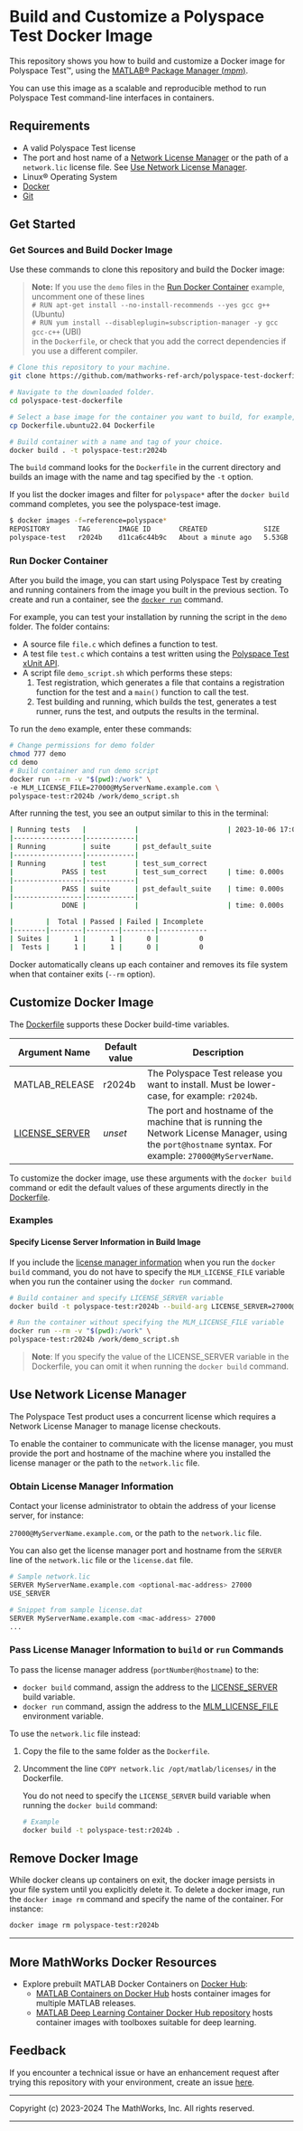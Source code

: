 # Build and Customize a Polyspace Test Docker Image

This repository shows you how to build and customize a Docker image for Polyspace Test&trade;, using the [MATLAB&reg; Package Manager (*mpm*)](https://github.com/mathworks-ref-arch/matlab-dockerfile/blob/main/MPM.md).

You can use this image as a scalable and reproducible method to run Polyspace Test command-line interfaces in containers.

## Requirements

* A valid Polyspace Test license
* The port and host name of a [Network License Manager](https://www.mathworks.com/help/install/administer-network-licenses.html) or the path of a `network.lic` license file. See [Use Network License Manager](#use-network-license-manager).
* Linux® Operating System
* [Docker](https://docs.docker.com/engine/install/)
* [Git](https://git-scm.com/book/en/v2/Getting-Started-Installing-Git)

## Get Started

### Get Sources and Build Docker Image

 Use these commands to clone this repository and build the Docker image:

>**Note:** If you use the `demo` files in the [Run Docker Container](#run-docker-container) example, uncomment one of these lines <br> `# RUN apt-get install --no-install-recommends --yes gcc g++` (Ubuntu)<br>`# RUN yum install --disableplugin=subscription-manager -y gcc gcc-c++` (UBI)<br>in the `Dockerfile`, or check that you add the correct dependencies if you use a different compiler.

```bash
# Clone this repository to your machine.
git clone https://github.com/mathworks-ref-arch/polyspace-test-dockerfile.git

# Navigate to the downloaded folder.
cd polyspace-test-dockerfile

# Select a base image for the container you want to build, for example, Ubuntu, and copy it to a Dockerfile.
cp Dockerfile.ubuntu22.04 Dockerfile

# Build container with a name and tag of your choice.
docker build . -t polyspace-test:r2024b
```

The `build` command looks for the `Dockerfile` in the current directory and builds an image with the name and tag specified by the `-t` option.

If you list the docker images and filter for `polyspace*` after the `docker build` command completes, you see the polyspace-test image.

```bash
$ docker images -f=reference=polyspace*
REPOSITORY       TAG       IMAGE ID       CREATED              SIZE
polyspace-test   r2024b    d11ca6c44b9c   About a minute ago   5.53GB
```

### Run Docker Container

After you build the image, you can start using Polyspace Test by creating and running containers from the image you built in the previous section. To create and run a container, see the [`docker run`](https://docs.docker.com/engine/reference/commandline/run/) command.

For example, you can test your installation by running the script in the `demo` folder. The folder contains:

* A source file `file.c` which defines a function to test.
* A test file `test.c` which contains a test written using the [Polyspace Test xUnit API](https://www.mathworks.com/help/polyspace_test/gs/write-simple-c-or-c-unit-test-using-polyspace-test-api.html).
* A script file `demo_script.sh` which performs these steps:
  1. Test registration, which generates a file that contains a registration function for the test and a `main()` function to call the test.
  1. Test building and running, which builds the test, generates a test runner, runs the test, and outputs the results in the terminal.

To run the `demo` example, enter these commands:

```bash
# Change permissions for demo folder
chmod 777 demo
cd demo
# Build container and run demo script
docker run --rm -v "$(pwd):/work" \
-e MLM_LICENSE_FILE=27000@MyServerName.example.com \
polyspace-test:r2024b /work/demo_script.sh
```

After running the test, you see an output similar to this in the terminal:

```bash
| Running tests   |            |                      | 2023-10-06 17:01:08
|-----------------|------------|
| Running         | suite      | pst_default_suite
|-----------------|------------|
| Running         | test       | test_sum_correct
|            PASS | test       | test_sum_correct     | time: 0.000s
|-----------------|------------|
|            PASS | suite      | pst_default_suite    | time: 0.000s
|-----------------|------------|
|            DONE |            |                      | time: 0.000s

|        |  Total | Passed | Failed | Incomplete
|--------|--------|--------|--------|------------
| Suites |      1 |      1 |      0 |          0
|  Tests |      1 |      1 |      0 |          0
```

Docker automatically cleans up each container and removes its file system when that container exits (`--rm` option).

## Customize Docker Image

The [Dockerfile](https://github.com/mathworks-ref-arch/polyspace-test-dockerfile/blob/main/Dockerfile) supports these Docker build-time variables.

| Argument Name | Default value | Description |
|---|---|---|
| MATLAB_RELEASE | r2024b | The Polyspace Test release you want to install. Must be lower-case, for example: `r2024b`.|
| [LICENSE_SERVER](#specify-license-server-information-in-build-image) | *unset* | The port and hostname of the machine that is running the Network License Manager, using the `port@hostname` syntax. For example: `27000@MyServerName`. |

To customize the docker image, use these arguments with the `docker build` command or edit the default values of these arguments directly in the [Dockerfile](https://github.com/mathworks-ref-arch/polyspace-test-dockerfile/blob/main/Dockerfile).

### Examples

#### **Specify License Server Information in Build Image**

If you include the [license manager information](#obtain-license-manager-information) when you run the `docker build` command, you do not have to specify the `MLM_LICENSE_FILE` variable when you run the container using the `docker run` command.

```bash
# Build container and specify LICENSE_SERVER variable
docker build -t polyspace-test:r2024b --build-arg LICENSE_SERVER=27000@MyServerName.example.com .

# Run the container without specifying the MLM_LICENSE_FILE variable
docker run --rm -v "$(pwd):/work" \
polyspace-test:r2024b /work/demo_script.sh
```

> **Note**: If you specify the value of the LICENSE_SERVER variable in the Dockerfile, you can omit it when running the `docker build` command.
>
## Use Network License Manager

The Polyspace Test product uses a concurrent license which requires a Network License Manager to manage license checkouts.

To enable the container to communicate with the license manager, you must provide the port and hostname of the machine where you installed the license manager or the path to the  `network.lic` file.

### Obtain License Manager Information

Contact your license administrator to obtain the address of your license server, for instance:

 `27000@MyServerName.example.com`, or the path to the `network.lic` file.

You can also get the license manager port and hostname from the `SERVER` line of the `network.lic` file or the `license.dat` file.

```bash
# Sample network.lic
SERVER MyServerName.example.com <optional-mac-address> 27000
USE_SERVER

# Snippet from sample license.dat
SERVER MyServerName.example.com <mac-address> 27000
...
```

### Pass License Manager Information to `build` or `run` Commands

To pass the license manager address (`portNumber@hostname`) to the:

* `docker build` command, assign the address to the [LICENSE_SERVER](#specify-license-server-information-in-build-image) build variable.
* `docker run` command, assign the address to the [MLM_LICENSE_FILE](#run-docker-image) environment variable.

To use the `network.lic` file instead:

1. Copy the file to the same folder as the `Dockerfile`.
1. Uncomment the line `COPY network.lic /opt/matlab/licenses/` in the Dockerfile.

    You do not need to specify the `LICENSE_SERVER` build variable when running the `docker build` command:

    ```bash
    # Example
    docker build -t polyspace-test:r2024b .
    ```

## Remove Docker Image

While docker cleans up containers on exit, the docker image persists in your file system until you explicitly delete it. To delete a docker image, run the `docker image rm` command and specify the name of the container. For instance:

```bash
docker image rm polyspace-test:r2024b
```

---

## More MathWorks Docker Resources

* Explore prebuilt MATLAB Docker Containers on [Docker Hub](https://hub.docker.com/r/mathworks):
  * [MATLAB Containers on Docker Hub](https://hub.docker.com/r/mathworks/matlab) hosts container images for multiple MATLAB releases.
  * [MATLAB Deep Learning Container Docker Hub repository](https://hub.docker.com/r/mathworks/matlab-deep-learning) hosts container images with toolboxes suitable for deep learning.

## Feedback

If you encounter a technical issue or have an enhancement request after trying this repository with your environment, create an issue [here](https://github.com/mathworks-ref-arch/polyspace-test-dockerfile/issues).

---

Copyright (c) 2023-2024 The MathWorks, Inc. All rights reserved.

---
